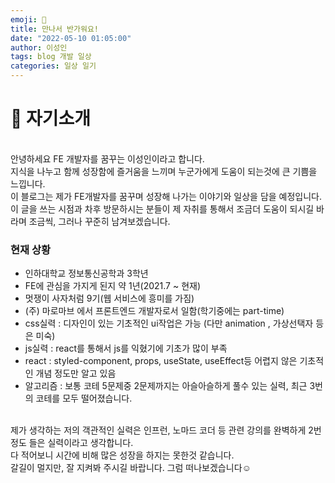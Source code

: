 ```yaml
---
emoji: 👋
title: 만나서 반가워요!
date: "2022-05-10 01:05:00"
author: 이성인
tags: blog 개발 일상
categories: 일상 일기
---
```


# 👋 자기소개

<br>
안녕하세요 FE 개발자를 꿈꾸는 이성인이라고 합니다.
<br>
지식을 나누고 함께 성장함에 즐거움을 느끼며 누군가에게 도움이 되는것에 큰 기쁨을 느낍니다.
<br>
이 블로그는 제가 FE개발자를 꿈꾸며 성장해 나가는 이야기와 일상을 담을 예정입니다.

<br>
이 글을 쓰는 시점과 차후 방문하시는 분들이 제 자취를 통해서 조금더 도움이 되시길 바라며 조금씩, 그러나 꾸준히 남겨보겠습니다.

### 현재 상황

- 인하대학교 정보통신공학과 3학년
- FE에 관심을 가지게 된지 약 1년(2021.7 ~ 현재)
- 멋쟁이 사자처럼 9기(웹 서비스에 흥미를 가짐)
- (주) 마로마브 에서 프론트엔드 개발자로서 일함(학기중에는 part-time)
- css실력 : 디자인이 있는 기초적인 ui작업은 가능 (다만 animation , 가상선택자 등은 미숙)
- js실력 : react를 통해서 js를 익혔기에 기초가 많이 부족
- react : styled-component, props, useState, useEffect등 어렵지 않은 기초적인 개념 정도만 알고 있음
- 알고리즘 : 보통 코테 5문제중 2문제까지는 아슬아슬하게 풀수 있는 실력, 최근 3번의 코테를 모두 떨어졌습니다.

<br>
제가 생각하는 저의 객관적인 실력은 인프런, 노마드 코더 등 관련 강의를 완벽하게 2번정도 들은 실력이라고 생각합니다.
<br>
다 적어보니 시간에 비해 많은 성장을 하지는 못한것 같습니다.
<br>
갈길이 멀지만, 잘 지켜봐 주시길 바랍니다. 그럼 떠나보겠습니다☺️
<br>

